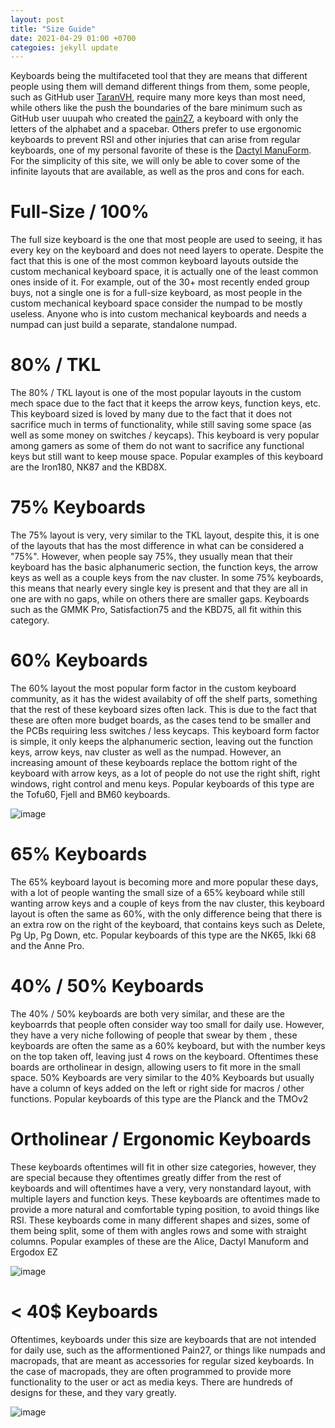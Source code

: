 ```yaml
---
layout: post
title: "Size Guide"
date: 2021-04-29 01:00 +0700
categoies: jekyll update
---
```


Keyboards being the multifaceted tool that they are means that different people using them will demand different things from them, some people, such as GitHub user [TaranVH](https://github.com/TaranVH/2nd-keyboard), require many more keys than most need, while others like the push the boundaries of the bare minimum such as GitHub user uuupah who created the [pain27](https://github.com/uuupah/pain27), a keyboard with only the letters of the alphabet and a spacebar. Others prefer to use ergonomic keyboards to prevent RSI and other injuries that can arise from regular keyboards, one of my personal favorite of these is the [Dactyl ManuForm](https://github.com/abstracthat/dactyl-manuform). For the simplicity of this site, we will only be able to cover some of the infinite layouts that are available, as well as the pros and cons for each.

# Full-Size / 100%

The full size keyboard is the one that most people are used to seeing, it has every key on the keyboard and does not need layers to operate. Despite the fact that this is one of the most common keyboard layouts outside the custom mechanical keyboard space, it is actually one of the least common ones inside of it. For example, out of the 30+ most recently ended group buys, not a single one is for a full-size keyboard, as most people in the custom mechanical keyboard space consider the numpad to be mostly useless. Anyone who is into custom mechanical keyboards and needs a numpad can just build a separate, standalone numpad.

# 80% / TKL

The 80% / TKL layout is one of the most popular layouts in the custom mech space due to the fact that it keeps the arrow keys, function keys, etc. This keyboard sized is loved by many due to the fact that it does not sacrifice much in terms of functionality, while still saving some space (as well as some money on switches / keycaps). This keyboard is very popular among gamers as some of them do not want to sacrifice any functional keys but still want to keep mouse space. Popular examples of this keyboard are the Iron180, NK87 and the KBD8X.

# 75% Keyboards

The 75% layout is very, very similar to the TKL layout, despite this, it is one of the layouts that has the most difference in what can be considered a "75%". However, when people say 75%, they usually mean that their keyboard has the basic alphanumeric section, the function keys, the arrow keys as well as a couple keys from the nav cluster. In some 75% keyboards, this means that nearly every single key is present and that they are all in one are with no gaps, while on others there are smaller gaps. Keyboards such as the GMMK Pro, Satisfaction75 and the KBD75, all fit within this category.

# 60% Keyboards

The 60% layout the most popular form factor in the custom keyboard community, as it has the widest availabity of off the shelf parts, something that the rest of these keyboard sizes often lack. This is due to the fact that these are often more budget boards, as the cases tend to be smaller and the PCBs requiring less switches / less keycaps. This keyboard form factor is simple, it only keeps the alphanumeric section, leaving out the function keys, arrow keys, nav cluster as well as the numpad. However, an increasing amount of these keyboards replace the bottom right of the keyboard with arrow keys, as a lot of people do not use the right shift, right windows, right control and menu keys. Popular keyboards of this type are the Tofu60, Fjell and BM60 keyboards.

![image](/assets/img/twokeyboards.png)

# 65% Keyboards

The 65% keyboard layout is becoming more and more popular these days, with a lot of people wanting the small size of a 65% keyboard while still wanting arrow keys and a couple of keys from the nav cluster, this keyboard layout is often the same as 60%, with the only difference being that there is an extra row on the right of the keyboard, that contains keys such as Delete, Pg Up, Pg Down, etc. Popular keyboards of this type are the NK65, Ikki 68 and the Anne Pro.

# 40% / 50% Keyboards

The 40% / 50% keyboards are both very similar, and these are the keyboarrds that people often consider way too small for daily use. However, they have a very niche following of people that swear by them , these keyboards are often the same as a 60% keyboard, but with the number keys on the top taken off, leaving just 4 rows on the keyboard. Oftentimes these boards are ortholinear in design, allowing users to fit more in the small space. 50% Keyboards are very similar to the 40% Keyboards but usually have a column of keys added on the left or right side for macros / other functions. Popular keyboards of this type are the Planck and the TMOv2

# Ortholinear / Ergonomic Keyboards

These keyboards oftentimes will fit in other size categories, however, they are special because they oftentimes greatly differ from the rest of keyboards and will oftentimes have a very, very nonstandard layout, with multiple layers and function keys. These keyboards are oftentimes made to provide a more natural and comfortable typing position, to avoid things like RSI. These keyboards come in many different shapes and sizes, some of them being split, some of them with angles rows and some with straight columns. Popular examples of these are the Alice, Dactyl Manuform and Ergodox EZ

![image](/assets/img/dactyl.png)

# < 40$ Keyboards
Oftentimes, keyboards under this size are keyboards that are not intended for daily use, such as the afformentioned Pain27, or things like numpads and macropads, that are meant as accessories for regular sized keyboards. In the case of macropads, they are often programmed to provide more functionality to the user or act as media keys. There are hundreds of designs for these, and they vary greatly.

![image](/assets/img/macropad.png)